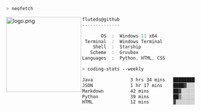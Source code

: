 ```zsh
> neofetch
```

<!--img align="left" src="https://github.com/fluteds.png" alt="logo.png" width="200"/>-->
<img align="left" src="https://external-content.duckduckgo.com/iu/?u=https%3A%2F%2F78.media.tumblr.com%2F975fca5f82161b190efdcaa05ffbd4ec%2Ftumblr_p6q6m9TJF01x3p3jmo1_500.png&f=1&nofb=1" alt="logo.png" width="200"/>

```csharp
fluteds@github
--------------

       OS  :  Windows 11 x64
 Terminal  :  Windows Terminal
    Shell  :  Starship
   Scheme  :  Gruvbox
Languages  :  Python, HTML, CSS
```

```zsh
> coding-stats --weekly
```

<!--START_SECTION:waka-->

```txt
Java              3 hrs 34 mins   █████████████▒░░░░░░░░░░░   53.59 %
JSON              1 hr 17 mins    ████▓░░░░░░░░░░░░░░░░░░░░   19.32 %
Markdown          42 mins         ██▓░░░░░░░░░░░░░░░░░░░░░░   10.53 %
Python            39 mins         ██▒░░░░░░░░░░░░░░░░░░░░░░   09.77 %
HTML              12 mins         ▓░░░░░░░░░░░░░░░░░░░░░░░░   03.16 %
```

<!--END_SECTION:waka-->
